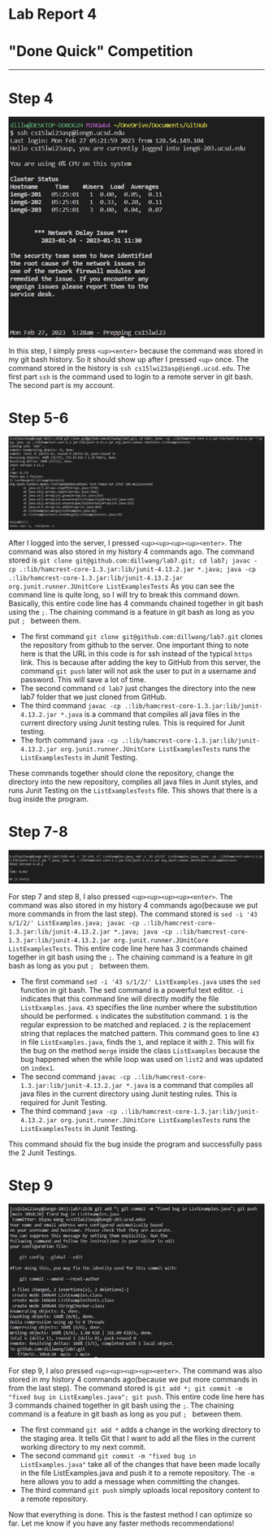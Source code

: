 # Lab Report 4
# "Done Quick" Competition
---
# Step 4
![Image](step1.png)

In this step, I simply press `<up><enter>` because the command was stored in my git bash history. So it should show up after I pressed `<up>` once. The command stored in the history is `ssh cs15lwi23asp@ieng6.ucsd.edu`. The first part `ssh` is the command used to login to a remote server in git bash. The second part is my account.

# Step 5-6
![Image](step2.png)

After I logged into the server, I pressed `<up><up><up><up><enter>`. The command was also stored in my history 4 commands ago. The command stored is `git clone git@github.com:dillwang/lab7.git; cd lab7; javac -cp .:lib/hamcrest-core-1.3.jar:lib/junit-4.13.2.jar *.java; java -cp .:lib/hamcrest-core-1.3.jar:lib/junit-4.13.2.jar org.junit.runner.JUnitCore ListExamplesTests` As you can see the command line is quite long, so I will try to break this command down. Basically, this entire code line has 4 commands chained together in git bash using the `;`. The chaining command is a feature in git bash as long as you put `; ` between them. 
* The first command `git clone git@github.com:dillwang/lab7.git` clones the repository from github to the server. One important thing to note here is that the URL in this code is for ssh instead of the typical `https` link. This is because after adding the key to GitHub from this server, the command `git push` later will not ask the user to put in a username and password. This will save a lot of time.
* The second command `cd lab7` just changes the directory into the new lab7 folder that we just cloned from GitHub.
* The third command `javac -cp .:lib/hamcrest-core-1.3.jar:lib/junit-4.13.2.jar *.java` is a command that compiles all java files in the current directory using Junit testing rules. This is required for Junit testing.
* The forth command `java -cp .:lib/hamcrest-core-1.3.jar:lib/junit-4.13.2.jar org.junit.runner.JUnitCore ListExamplesTests` runs the `ListExamplesTests` in Junit Testing.

These commands together should clone the repository, change the directory into the new repository, complies all java files in Junit styles, and runs Junit Testing on the `ListExamplesTests` file. This shows that there is a bug inside the program.

# Step 7-8
![Image](step3.png)

For step 7 and step 8, I also pressed `<up><up><up><up><enter>`. The command was also stored in my history 4 commands ago(because we put more commands in from the last step). The command stored is `sed -i '43 s/1/2/' ListExamples.java; javac -cp .:lib/hamcrest-core-1.3.jar:lib/junit-4.13.2.jar *.java; java -cp .:lib/hamcrest-core-1.3.jar:lib/junit-4.13.2.jar org.junit.runner.JUnitCore ListExamplesTests`. This entire code line here has 3 commands chained together in git bash using the `;`. The chaining command is a feature in git bash as long as you put `; ` between them. 
* The first command `sed -i '43 s/1/2/' ListExamples.java` uses the `sed` function in git bash. The sed command is a powerful text editor. `-i` indicates that this command line will directly modify the file `ListExamples.java`. `43` specifies the line number where the substitution should be performed. `s` indicates the substitution command. `1` is the regular expression to be matched and replaced. `2` is the replacement string that replaces the matched pattern. This command goes to line `43` in file `ListExamples.java`, finds the `1`, and replace it with `2`. This will fix the bug on the method `merge` inside the class `ListExamples` because the bug happened when the while loop was used on `list2` and was updated on `index1`.
* The second command `javac -cp .:lib/hamcrest-core-1.3.jar:lib/junit-4.13.2.jar *.java` is a command that compiles all java files in the current directory using Junit testing rules. This is required for Junit Testing.
* The third command `java -cp .:lib/hamcrest-core-1.3.jar:lib/junit-4.13.2.jar org.junit.runner.JUnitCore ListExamplesTests` runs the `ListExamplesTests` in Junit Testing.

This command should fix the bug inside the program and successfully pass the 2 Junit Testings.

# Step 9
![Image](step4.png)

For step 9, I also pressed `<up><up><up><up><enter>`. The command was also stored in my history 4 commands ago(because we put more commands in from the last step). The command stored is `git add *; git commit -m "fixed bug in ListExamples.java"; git push`. This entire code line here has 3 commands chained together in git bash using the `;`. The chaining command is a feature in git bash as long as you put `; ` between them. 
* The first command `git add *` adds a change in the working directory to the staging area. It tells Git that I want to add all the files in the current working directory to my next commit.
* The second command `git commit -m "fixed bug in ListExamples.java"` take all of the changes that have been made locally in the file ListExamples.java and push it to a remote repository. The `-m` here allows you to add a message when committing the changes.
* The third command `git push` simply uploads local repository content to a remote repository.

Now that everything is done. This is the fastest method I can optimize so far. Let me know if you have any faster methods recommendations!


